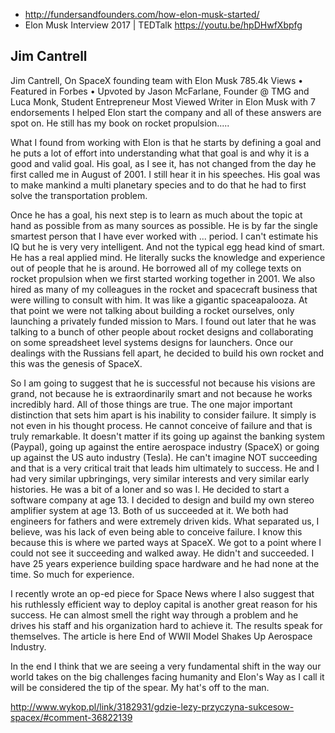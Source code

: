 - http://fundersandfounders.com/how-elon-musk-started/
- Elon Musk Interview 2017 | TEDTalk https://youtu.be/hpDHwfXbpfg

## Jim Cantrell

Jim Cantrell, On SpaceX founding team with Elon Musk
785.4k Views • Featured in Forbes • Upvoted by Jason McFarlane, Founder @ TMG and Luca Monk, Student Entrepreneur
Most Viewed Writer in Elon Musk with 7 endorsements
I helped Elon start the company and all of these answers are spot on. He still has my book on rocket propulsion.....

What I found from working with Elon is that he starts by defining a goal and he puts a lot of effort into understanding what that goal is and why it is a good and valid goal. His goal, as I see it, has not changed from the day he first called me in August of 2001. I still hear it in his speeches. His goal was to make mankind a multi planetary species and to do that he had to first solve the transportation problem.

Once he has a goal, his next step is to learn as much about the topic at hand as possible from as many sources as possible. He is by far the single smartest person that I have ever worked with ... period. I can't estimate his IQ but he is very very intelligent. And not the typical egg head kind of smart. He has a real applied mind. He literally sucks the knowledge and experience out of people that he is around. He borrowed all of my college texts on rocket propulsion when we first started working together in 2001. We also hired as many of my colleagues in the rocket and spacecraft business that were willing to consult with him. It was like a gigantic spaceapalooza. At that point we were not talking about building a rocket ourselves, only launching a privately funded mission to Mars. I found out later that he was talking to a bunch of other people about rocket designs and collaborating on some spreadsheet level systems designs for launchers. Once our dealings with the Russians fell apart, he decided to build his own rocket and this was the genesis of SpaceX.

So I am going to suggest that he is successful not because his visions are grand, not because he is extraordinarily smart and not because he works incredibly hard. All of those things are true. The one major important distinction that sets him apart is his inability to consider failure. It simply is not even in his thought process. He cannot conceive of failure and that is truly remarkable. It doesn't matter if its going up against the banking system (Paypal), going up against the entire aerospace industry (SpaceX) or going up against the US auto industry (Tesla). He can't imagine NOT succeeding and that is a very critical trait that leads him ultimately to success. He and I had very similar upbringings, very similar interests and very similar early histories. He was a bit of a loner and so was I. He decided to start a software company at age 13. I decided to design and build my own stereo amplifier system at age 13. Both of us succeeded at it. We both had engineers for fathers and were extremely driven kids. What separated us, I believe, was his lack of even being able to conceive failure. I know this because this is where we parted ways at SpaceX. We got to a point where I could not see it succeeding and walked away. He didn't and succeeded. I have 25 years experience building space hardware and he had none at the time. So much for experience.

I recently wrote an op-ed piece for Space News where I also suggest that his ruthlessly efficient way to deploy capital is another great reason for his success. He can almost smell the right way through a problem and he drives his staff and his organization hard to achieve it. The results speak for themselves. The article is here End of WWII Model Shakes Up Aerospace Industry.

In the end I think that we are seeing a very fundamental shift in the way our world takes on the big challenges facing humanity and Elon's Way as I call it will be considered the tip of the spear. My hat's off to the man.

http://www.wykop.pl/link/3182931/gdzie-lezy-przyczyna-sukcesow-spacex/#comment-36822139

